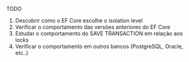 TODO

1. Descobrir como o EF Core escolhe o isolation level
1. Verificar o comportamento das versões anteriores do EF Core
1. Estudar o comportamento do SAVE TRANSACTION em relação aos locks
1. Verificar o comportamento em outros bancos (PostgreSQL, Oracle, etc..)